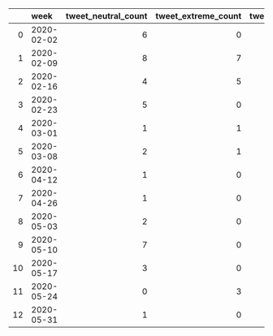|    | week       |   tweet_neutral_count |   tweet_extreme_count |   tweet_count |
|---:|:-----------|----------------------:|----------------------:|--------------:|
|  0 | 2020-02-02 |                     6 |                     0 |             6 |
|  1 | 2020-02-09 |                     8 |                     7 |            15 |
|  2 | 2020-02-16 |                     4 |                     5 |             9 |
|  3 | 2020-02-23 |                     5 |                     0 |             5 |
|  4 | 2020-03-01 |                     1 |                     1 |             2 |
|  5 | 2020-03-08 |                     2 |                     1 |             3 |
|  6 | 2020-04-12 |                     1 |                     0 |             1 |
|  7 | 2020-04-26 |                     1 |                     0 |             1 |
|  8 | 2020-05-03 |                     2 |                     0 |             2 |
|  9 | 2020-05-10 |                     7 |                     0 |             7 |
| 10 | 2020-05-17 |                     3 |                     0 |             3 |
| 11 | 2020-05-24 |                     0 |                     3 |             3 |
| 12 | 2020-05-31 |                     1 |                     0 |             1 |